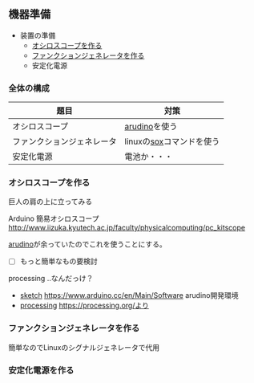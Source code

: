 ## 機器準備

- 装置の準備
   - [オシロスコープを作る](#オシロスコープを作る)
   - [ファンクションジェネレータを作る](#ファンクションジェネレータを作る)
   - 安定化電源
   
### 全体の構成

|題目|対策|
|-|-|
|オシロスコープ|[arudino](https://ja.wikipedia.org/wiki/Arduino)を使う|
|ファンクションジェネレータ|linuxの[sox](http://sox.sourceforge.net/)コマンドを使う|
|安定化電源|電池か・・・|
 
### オシロスコープを作る

巨人の肩の上に立ってみる

Arduino 簡易オシロスコープ
http://www.iizuka.kyutech.ac.jp/faculty/physicalcomputing/pc_kitscope

[arudino](https://ja.wikipedia.org/wiki/Arduino)が余っていたのでこれを使うことにする。

- [ ] もっと簡単なもの要検討

processing ..なんだっけ？

- [sketch](https://www.arduino.cc/en/Main/Software) https://www.arduino.cc/en/Main/Software arudino開発環境
- [processing](https://processing.org/) https://processing.org/より 



### ファンクションジェネレータを作る

簡単なのでLinuxのシグナルジェネレータで代用

### 安定化電源を作る

